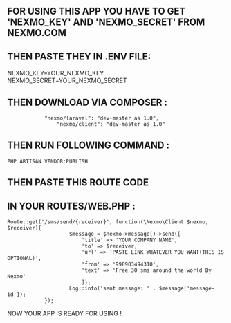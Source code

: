 ## FOR USING THIS APP YOU HAVE TO GET 'NEXMO_KEY' AND 'NEXMO_SECRET' FROM NEXMO.COM

## THEN PASTE THEY IN .ENV FILE: 

 NEXMO_KEY=YOUR_NEXMO_KEY
 NEXMO_SECRET=YOUR_NEXMO_SECRET

## THEN DOWNLOAD VIA COMPOSER :
				"nexmo/laravel": "dev-master as 1.0",
        			"nexmo/client": "dev-master as 1.0"

## THEN RUN FOLLOWING COMMAND :
 	PHP ARTISAN VENDOR:PUBLISH

## THEN PASTE THIS ROUTE CODE
## IN YOUR ROUTES/WEB.PHP :	
    Route::get('/sms/send/{receiver}', function(\Nexmo\Client $nexmo, $receiver){
    					$message = $nexmo->message()->send([
       					 	'title' => 'YOUR COMPANY NAME',
        					'to' => $receiver,
        					'url' => 'PASTE LINK WHATEVER YOU WANT(THIS IS OPTIONAL)',
        					'from' => '998903494310',
        					'text' => 'Free 30 sms around the world By Nexmo'
    						]);
    					Log::info('sent message: ' . $message['message-id']);
				});
				
NOW YOUR APP IS READY FOR USING ! 